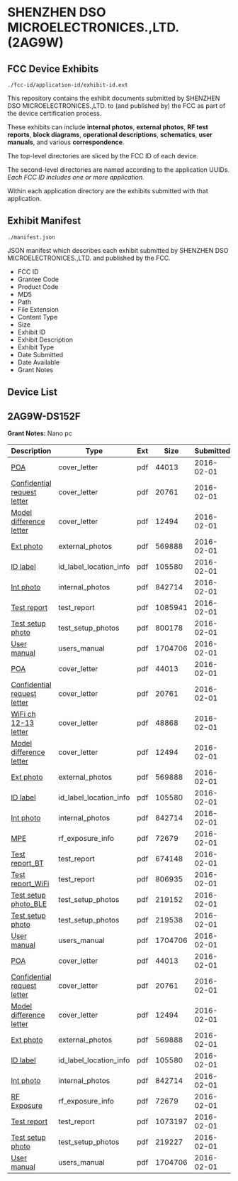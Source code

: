# SHENZHEN DSO MICROELECTRONICES.,LTD. (2AG9W)
## FCC Device Exhibits

```
./fcc-id/application-id/exhibit-id.ext
```

This repository contains the exhibit documents submitted by SHENZHEN DSO MICROELECTRONICES.,LTD. to (and published by) the FCC as part of the device certification process.

These exhibits can include **internal photos**, **external photos**, **RF test reports**, **block diagrams**, **operational descriptions**, **schematics**, **user manuals**, and various **correspondence**.

The top-level directories are sliced by the FCC ID of each device.

The second-level directories are named according to the application UUIDs. *Each FCC ID includes one or more application.*

Within each application directory are the exhibits submitted with that application. 

## Exhibit Manifest

```
./manifest.json
```

JSON manifest which describes each exhibit submitted by SHENZHEN DSO MICROELECTRONICES.,LTD. and published by the FCC.

- FCC ID
- Grantee Code
- Product Code
- MD5
- Path
- File Extension
- Content Type
- Size
- Exhibit ID
- Exhibit Description
- Exhibit Type
- Date Submitted
- Date Available
- Grant Notes

## Device List
## 2AG9W-DS152F
**Grant Notes:** Nano pc

| Description | Type | Ext | Size | Submitted | Available |
| ----------- | ---- | --- | ---- | --------- | --------- |
| [POA](2AG9W-DS152F/6a2ac07b3be4179813a37309b03b5e60/2892858.pdf) | cover_letter | pdf | 44013 | 2016-02-01 | 2016-02-02 |
| [Confidential request letter](2AG9W-DS152F/6a2ac07b3be4179813a37309b03b5e60/2892859.pdf) | cover_letter | pdf | 20761 | 2016-02-01 | 2016-02-02 |
| [Model difference letter](2AG9W-DS152F/6a2ac07b3be4179813a37309b03b5e60/2892860.pdf) | cover_letter | pdf | 12494 | 2016-02-01 | 2016-02-02 |
| [Ext photo](2AG9W-DS152F/6a2ac07b3be4179813a37309b03b5e60/2892863.pdf) | external_photos | pdf | 569888 | 2016-02-01 | 2016-02-02 |
| [ID label](2AG9W-DS152F/6a2ac07b3be4179813a37309b03b5e60/2892865.pdf) | id_label_location_info | pdf | 105580 | 2016-02-01 | 2016-02-02 |
| [Int photo](2AG9W-DS152F/6a2ac07b3be4179813a37309b03b5e60/2892864.pdf) | internal_photos | pdf | 842714 | 2016-02-01 | 2016-02-02 |
| [Test report](2AG9W-DS152F/6a2ac07b3be4179813a37309b03b5e60/2892861.pdf) | test_report | pdf | 1085941 | 2016-02-01 | 2016-02-02 |
| [Test setup photo](2AG9W-DS152F/6a2ac07b3be4179813a37309b03b5e60/2892862.pdf) | test_setup_photos | pdf | 800178 | 2016-02-01 | 2016-02-02 |
| [User manual](2AG9W-DS152F/6a2ac07b3be4179813a37309b03b5e60/2892866.pdf) | users_manual | pdf | 1704706 | 2016-02-01 | 2016-02-02 |
| [POA](2AG9W-DS152F/d2d4f17cdac202da4121ec358e7a02d3/2892858.pdf) | cover_letter | pdf | 44013 | 2016-02-01 | 2016-02-02 |
| [Confidential request letter](2AG9W-DS152F/d2d4f17cdac202da4121ec358e7a02d3/2892859.pdf) | cover_letter | pdf | 20761 | 2016-02-01 | 2016-02-02 |
| [WiFi ch 12-13 letter](2AG9W-DS152F/d2d4f17cdac202da4121ec358e7a02d3/2892885.pdf) | cover_letter | pdf | 48868 | 2016-02-01 | 2016-02-02 |
| [Model difference letter](2AG9W-DS152F/d2d4f17cdac202da4121ec358e7a02d3/2892860.pdf) | cover_letter | pdf | 12494 | 2016-02-01 | 2016-02-02 |
| [Ext photo](2AG9W-DS152F/d2d4f17cdac202da4121ec358e7a02d3/2892863.pdf) | external_photos | pdf | 569888 | 2016-02-01 | 2016-02-02 |
| [ID label](2AG9W-DS152F/d2d4f17cdac202da4121ec358e7a02d3/2892865.pdf) | id_label_location_info | pdf | 105580 | 2016-02-01 | 2016-02-02 |
| [Int photo](2AG9W-DS152F/d2d4f17cdac202da4121ec358e7a02d3/2892864.pdf) | internal_photos | pdf | 842714 | 2016-02-01 | 2016-02-02 |
| [MPE](2AG9W-DS152F/d2d4f17cdac202da4121ec358e7a02d3/2892873.pdf) | rf_exposure_info | pdf | 72679 | 2016-02-01 | 2016-02-02 |
| [Test report_BT](2AG9W-DS152F/d2d4f17cdac202da4121ec358e7a02d3/2892888.pdf) | test_report | pdf | 674148 | 2016-02-01 | 2016-02-02 |
| [Test report_WiFi](2AG9W-DS152F/d2d4f17cdac202da4121ec358e7a02d3/2892889.pdf) | test_report | pdf | 806935 | 2016-02-01 | 2016-02-02 |
| [Test setup photo_BLE](2AG9W-DS152F/d2d4f17cdac202da4121ec358e7a02d3/2892890.pdf) | test_setup_photos | pdf | 219152 | 2016-02-01 | 2016-02-02 |
| [Test setup photo](2AG9W-DS152F/d2d4f17cdac202da4121ec358e7a02d3/2892891.pdf) | test_setup_photos | pdf | 219538 | 2016-02-01 | 2016-02-02 |
| [User manual](2AG9W-DS152F/d2d4f17cdac202da4121ec358e7a02d3/2892866.pdf) | users_manual | pdf | 1704706 | 2016-02-01 | 2016-02-02 |
| [POA](2AG9W-DS152F/d316f89e86bacab5d7e8e2e243206cf3/2892858.pdf) | cover_letter | pdf | 44013 | 2016-02-01 | 2016-02-02 |
| [Confidential request letter](2AG9W-DS152F/d316f89e86bacab5d7e8e2e243206cf3/2892859.pdf) | cover_letter | pdf | 20761 | 2016-02-01 | 2016-02-02 |
| [Model difference letter](2AG9W-DS152F/d316f89e86bacab5d7e8e2e243206cf3/2892860.pdf) | cover_letter | pdf | 12494 | 2016-02-01 | 2016-02-02 |
| [Ext photo](2AG9W-DS152F/d316f89e86bacab5d7e8e2e243206cf3/2892863.pdf) | external_photos | pdf | 569888 | 2016-02-01 | 2016-02-02 |
| [ID label](2AG9W-DS152F/d316f89e86bacab5d7e8e2e243206cf3/2892865.pdf) | id_label_location_info | pdf | 105580 | 2016-02-01 | 2016-02-02 |
| [Int photo](2AG9W-DS152F/d316f89e86bacab5d7e8e2e243206cf3/2892864.pdf) | internal_photos | pdf | 842714 | 2016-02-01 | 2016-02-02 |
| [RF Exposure](2AG9W-DS152F/d316f89e86bacab5d7e8e2e243206cf3/2892873.pdf) | rf_exposure_info | pdf | 72679 | 2016-02-01 | 2016-02-02 |
| [Test report](2AG9W-DS152F/d316f89e86bacab5d7e8e2e243206cf3/2892874.pdf) | test_report | pdf | 1073197 | 2016-02-01 | 2016-02-02 |
| [Test setup photo](2AG9W-DS152F/d316f89e86bacab5d7e8e2e243206cf3/2892875.pdf) | test_setup_photos | pdf | 219227 | 2016-02-01 | 2016-02-02 |
| [User manual](2AG9W-DS152F/d316f89e86bacab5d7e8e2e243206cf3/2892866.pdf) | users_manual | pdf | 1704706 | 2016-02-01 | 2016-02-02 |

